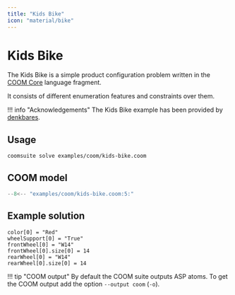 ```yaml
---
title: "Kids Bike"
icon: "material/bike"
---
```


# Kids Bike

The Kids Bike is a simple product configuration problem
written in the [COOM Core][core] language fragment.

It consists of different enumeration features and constraints over them.

!!! info "Acknowledgements"
    The Kids Bike example has been provided by [denkbares].

[core]: ../reference/coom/index.md#coom-core
[denkbares]: https://denkbares.com

## Usage

```console
coomsuite solve examples/coom/kids-bike.coom
```

## COOM model

<!-- ??? quote "COOM Model" -->
<!-- title="Kids Bike" linenums="1" -->
```cpp
--8<-- "examples/coom/kids-bike.coom:5:"
```

## Example solution

```
color[0] = "Red"
wheelSupport[0] = "True"
frontWheel[0] = "W14"
frontWheel[0].size[0] = 14
rearWheel[0] = "W14"
rearWheel[0].size[0] = 14
```

!!! tip "COOM output"
    By default the COOM suite outputs ASP atoms.
    To get the COOM output add the option
    `--output coom` (`-o`).
